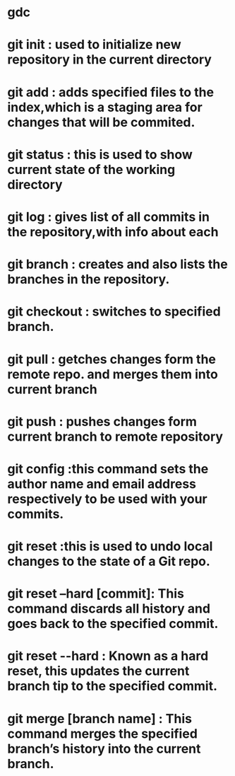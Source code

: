 # gdc
# git init : used to initialize new repository in the current directory
# git add  : adds specified files to the index,which is a staging area for changes that will be commited.
# git status : this is used to show current state of the working directory
# git log : gives list of all commits in the repository,with info about each
# git branch : creates and also lists the branches in the repository.
# git checkout : switches to specified branch.
# git pull : getches changes form the remote repo. and merges them into current branch
# git push : pushes changes form current branch to remote repository
# git config :this command sets the author name and email address respectively to be used with your commits.
# git reset :this is used to undo local changes to the state of a Git repo.
# git reset –hard [commit]: This command discards all history and goes back to the specified commit.
# git reset --hard : Known as a hard reset, this updates the current branch tip to the specified commit.
# git merge [branch name] : This command merges the specified branch’s history into the current branch.
